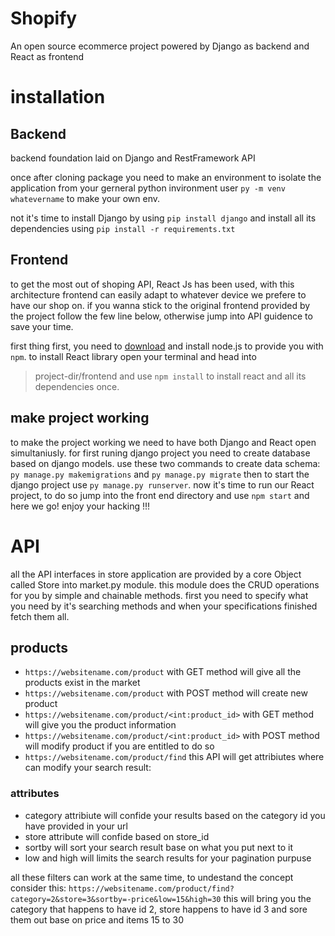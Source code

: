 # Shopify
An open source ecommerce project powered by Django as backend and React as frontend

# installation

## Backend
backend foundation laid on Django and RestFramework API

once after cloning package you need to make an environment to isolate the application from your gerneral python invironment
user `py -m venv whatevername` to make your own env.

not it's time to install Django by using `pip install django` and install all its dependencies using `pip install -r requirements.txt`

## Frontend
to get the most out of shoping API, React Js has been used, with this architecture frontend can easily adapt to whatever device we prefere to have our shop on.
if you wanna stick to the original frontend provided by the project follow the few line below, otherwise jump into API guidence to save your time.

first thing first, you need to [download](https://nodejs.org/en/) and install node.js to provide you with `npm`.
to install React library open your terminal and head into 
>project-dir/frontend
and use `npm install` to install react and all its dependencies once.


## make project working
to make the project working we need to have both Django and React open simultaniusly.
for first runing django project you need to create database based on django models. use these two commands to create data schema:
`py manage.py makemigrations` and `py manage.py migrate` then to start the django project use `py manage.py runserver`.
now it's time to run our React project, to do so jump into the front end directory and use `npm start` and here we go! enjoy your hacking !!!


# API
all the API interfaces in store application are provided by a core Object called Store into market.py module. this module does the CRUD operations for you by simple and chainable methods. first you need to specify what you need by it's searching methods and when your specifications finished fetch them all.

## products
* `https://websitename.com/product` with GET method will give all the products exist in the market
* `https://websitename.com/product` with POST method will create new product
* `https://websitename.com/product/<int:product_id>` with GET method will give you the product information
* `https://websitename.com/product/<int:product_id>` with POST method will modify product if you are entitled to do so
* `https://websitename.com/product/find` this API will get attribiutes where can modify your search result:

### attributes
* category attribiute will confide your results based on the category id you have provided in your url
* store attribute will confide based on store_id
* sortby will sort your search result base on what you put next to it
* low and high will limits the search results for your pagination purpuse

all these filters can work at the same time, to undestand the concept consider this:
`https://websitename.com/product/find?category=2&store=3&sortby=-price&low=15&high=30`
this will bring you the category that happens to have id 2, store happens to have id 3 and sore them out base on price and items 15 to 30
